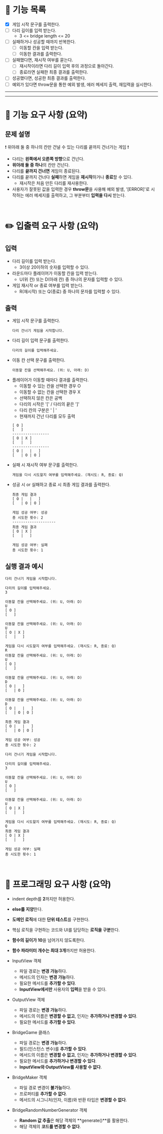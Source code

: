 # 📜 **기능 목록**
- [X] 게임 시작 문구를 출력한다.
- [ ] 다리 길이를 입력 받는다.
  - 3 <= bridge length <= 20
- [ ] 실패하거나 성공할 때까지 반복한다.
  - [ ] 이동할 칸을 입력 받는다.
  - [ ] 이동한 결과를 출력한다.
- [ ] 실패했다면, 재시작 여부를 묻는다.
  - [ ] 재시작이라면 다리 길이 입력 후의 과정으로 돌아간다.
  - [ ] 종료라면 실패한 최종 결과를 출력한다.
- [ ] 성공했다면, 성공한 최종 결과를 출력한다.
- [ ] 예외가 있다면 throw문을 통한 예외 발생, 에러 메세지 출력, 재입력을 실시한다.

---
---

# 🚀 **기능 요구 사항 (요약)**
## **문제 설명**
❗ 위아래 둘 중 하나의 칸만 건널 수 있는 다리를 끝까지 건너가는 게임 ❗   
   
- 다리는 **왼쪽에서 오른쪽 방향**으로 건넌다.
- **위아래 둘 중 하나**의 칸만 건넌다.
- 다리를 **끝까지 건너면** 게임이 종료된다.
- 다리를 끝까지 건너다 **실패**하면 게임을 **재시작**하거나 **종료**할 수 있다.
  - 재시작은 처음 만든 다리를 재사용한다.
- 사용자가 잘못된 값을 입력한 경우 **throw문**을 사용해 예외 발생, '[ERROR]'로 시작하는 에러 메세지를 출력하고, 그 부분부터 **입력을 다시** 받는다.
<br/>

# ✏️ **입출력 요구 사항 (요약)**
## **입력**
- 다리 길이를 입력 받는다. 
  - 3이상 20이하의 숫자를 입력할 수 있다.
- 라운드마다 플레이어가 이동할 칸을 입력 받는다.
  - U(위 칸) 또는 D(아래 칸) 중 하나의 문자를 입력할 수 있다.
- 게임 재시작 or 종료 여부를 입력 받는다.
  - R(재시작) 또는 Q(종료) 중 하나의 문자를 입력할 수 있다.

## **출력**
- 게임 시작 문구를 출력한다.
  ```
  다리 건너기 게임을 시작합니다.
  ```
- 다리 길이 입력 문구를 출력한다.
  ```
  다리의 길이를 입력해주세요.
  ```
- 이동 칸 선택 문구를 출력한다.
  ```
  이동할 칸을 선택해주세요. (위: U, 아래: D)
  ```
- 플레이어가 이동할 때마다 결과를 출력한다.
  - 이동할 수 있는 칸을 선택한 경우 O
  - 이동할 수 없는 칸을 선택한 경우 X
  - 선택하지 않은 칸은 공백
  - 다리의 시작은 '[' / 다리의 끝은 ']'
  - 다리 칸의 구분은 ' | '
  - 현재까지 건넌 다리를 모두 출력
  ```
  [ O ]
  [   ]
  -----------------
  [ O | X ]
  [   |   ]
  -----------------
  [ O |   |   ]
  [   | O | O ]
  ```
- 실패 시 재시작 여부 문구를 출력한다.
  ```
  게임을 다시 시도할지 여부를 입력해주세요. (재시도: R, 종료: Q)
  ```
- 성공 시 or 실패하고 종료 시 최종 게임 결과를 출력한다.
  ```
  최종 게임 결과
  [ O |   |   ]
  [   | O | O ]

  게임 성공 여부: 성공
  총 시도한 횟수: 2
  --------------------
  최종 게임 결과
  [ O | X ]
  [   |   ]

  게임 성공 여부: 실패
  총 시도한 횟수: 1
  ```

## **실행 결과 예시**

```
다리 건너기 게임을 시작합니다.

다리의 길이를 입력해주세요.
3

이동할 칸을 선택해주세요. (위: U, 아래: D)
U
[ O ]
[   ]

이동할 칸을 선택해주세요. (위: U, 아래: D)
U
[ O | X ]
[   |   ]

게임을 다시 시도할지 여부를 입력해주세요. (재시도: R, 종료: Q)
R
이동할 칸을 선택해주세요. (위: U, 아래: D)
U
[ O ]
[   ]

이동할 칸을 선택해주세요. (위: U, 아래: D)
D
[ O |   ]
[   | O ]

이동할 칸을 선택해주세요. (위: U, 아래: D)
D
[ O |   |   ]
[   | O | O ]

최종 게임 결과
[ O |   |   ]
[   | O | O ]

게임 성공 여부: 성공
총 시도한 횟수: 2
```

```
다리 건너기 게임을 시작합니다.

다리의 길이를 입력해주세요.
3

이동할 칸을 선택해주세요. (위: U, 아래: D)
U
[ O ]
[   ]

이동할 칸을 선택해주세요. (위: U, 아래: D)
U
[ O | X ]
[   |   ]

게임을 다시 시도할지 여부를 입력해주세요. (재시도: R, 종료: Q)
Q
최종 게임 결과
[ O | X ]
[   |   ]

게임 성공 여부: 실패
총 시도한 횟수: 1
```
<br/>

# 🎯 **프로그래밍 요구 사항 (요약)**
- indent depth를 **2**까지만 허용한다.
- **else를 지양**한다.
- **도메인 로직**에 대한 **단위 테스트**를 구현한다.
- 핵심 로직을 구현하는 코드와 UI를 담당하는 **로직을 구분**한다.
- **함수의 길이가 10**을 넘어가지 않도록한다.
- **함수 파라미터 개수는 최대 3개**까지만 허용한다.

- InputView 객체
  - 파일 경로는 **변경 가능**하다.
  - 메서드의 인자는 **변경 가능**하다.
  - 필요한 메서드를 **추가할 수 있다**.
  - **InputView에서만** 사용자의 **입력**을 받을 수 있다.

- OutputView 객체
  - 파일 경로는 **변경 가능**하다.
  - 메서드의 이름은 **변경할 수 없고**, 인자는 **추가하거나 변경할 수 있다**.
  - 필요한 메서드를 **추가할 수 있다**.

- BridgeGame 클래스
  - 파일 경로는 **변경 가능**하다.
  - 필드(인스턴스 변수)를 **추가할 수 있다**.
  - 메서드의 이름은 **변경할 수 없고**, 인자는 **추가하거나 변경할 수 있다**.
  - 필요한 메서드를 **추가하거나 변경할 수 있다**.
  - **InputView와 OutputView를 사용할 수 없다**.

- BridgeMaker 객체
  - 파일 경로 변경이 **불가능**하다.
  - 프로퍼티를 **추가할 수 없다**.
  - 메서드의 시그니처(인자, 이름)와 반환 타입은 **변경할 수 없다**.

- BridgeRandomNumberGenerator 객체
  - **Random 값 추출**은 해당 객체의 **generate()**를 활용한다.
  - 해당 객체의 **코드를 변경할 수 없다**.
